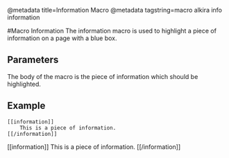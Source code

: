 @metadata title=Information Macro
@metadata tagstring=macro alkira info information


#Macro Information
The information macro is used to highlight a piece of information on a page with a blue box.


## Parameters

The body of the macro is the piece of information which should be highlighted.

## Example

    [[information]]
        This is a piece of information.
    [[/information]]

[[information]]
This is a piece of information.
[[/information]]
